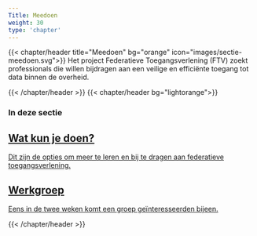 ```yaml
---
Title: Meedoen
weight: 30
type: 'chapter'
---
```


{{< chapter/header title="Meedoen" bg="orange" icon="images/sectie-meedoen.svg">}}
Het project Federatieve Toegangsverlening (FTV) zoekt professionals die willen bijdragen aan een veilige en efficiënte toegang tot data binnen de overheid.

{{< /chapter/header >}}
{{< chapter/header bg="lightorange">}}

### In deze sectie
<div class="section-home-wrapper">
    <div class="section-home-box">
        <a href="wat_kun_je_doen">
            <h2>
                Wat kun je doen?
            </h2>
            <p>
                Dit zijn de opties om meer te leren en bij te dragen aan federatieve toegangsverlening.
            </p>
        </a>
    </div>
    <div class="section-home-box">
        <a href="werkgroep">
            <h2>
                Werkgroep
            </h2>
            <p>
                Eens in de twee weken komt een groep geïnteresseerden bijeen.
            </p>
        </a>
    </div>
</div>
{{< /chapter/header >}}
